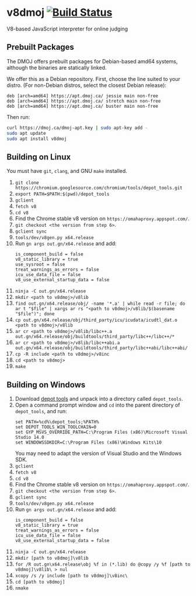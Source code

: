 # v8dmoj [![Build Status](https://ci.dmoj.ca/job/v8dmoj-linux-amd64/badge/icon)](https://ci.dmoj.ca/job/v8dmoj-linux-amd64/)
V8-based JavaScript interpreter for online judging

## Prebuilt Packages

The DMOJ offers prebuilt packages for Debian-based amd64 systems, although the binaries are statically linked.

We offer this as a Debian repository. First, choose the line suited to your distro. (For non-Debian distros, select the closest Debian release):

```
deb [arch=amd64] https://apt.dmoj.ca/ jessie main non-free
deb [arch=amd64] https://apt.dmoj.ca/ stretch main non-free
deb [arch=amd64] https://apt.dmoj.ca/ buster main non-free
```

Then run:

```sh
curl https://dmoj.ca/dmoj-apt.key | sudo apt-key add -
sudo apt update
sudo apt install v8dmoj
```

## Building on Linux
You must have `git`, `clang`, and GNU `make` installed.

 1. `git clone https://chromium.googlesource.com/chromium/tools/depot_tools.git`
 2. `export PATH=$PATH:$(pwd)/depot_tools`
 3. `gclient`
 4. `fetch v8`
 5. `cd v8`
 6. Find the Chrome stable v8 version on `https://omahaproxy.appspot.com/`.
 7. `git checkout <the version from step 6>`.
 8. `gclient sync`
 9. `tools/dev/v8gen.py x64.release`
10. Run `gn args out.gn/x64.release` and add:
    ```
    is_component_build = false
    v8_static_library = true
    use_sysroot = false
    treat_warnings_as_errors = false
    icu_use_data_file = false
    v8_use_external_startup_data = false
    ```
11. `ninja -C out.gn/x64.release`
12. `mkdir <path to v8dmoj>/v8lib`
13. `find out.gn/x64.release/obj/ -name '*.a' | while read -r file; do ar t "$file" | xargs ar rs "<path to v8dmoj>/v8lib/$(basename "$file")"; done`
14. `cp out.gn/x64.release/obj/third_party/icu/icudata/icudtl_dat.o <path to v8dmoj>/v8lib`
15. `ar cr <path to v8dmoj>/v8lib/libc++.a out.gn/x64.release/obj/buildtools/third_party/libc++/libc++/*`
16. `ar cr <path to v8dmoj>/v8lib/libc++abi.a out.gn/x64.release/obj/buildtools/third_party/libc++abi/libc++abi/`
17. `cp -R include <path to v8dmoj>/v8inc`
18. `cd <path to v8dmoj>`
19. `make`

## Building on Windows
 1. Download [depot tools](https://storage.googleapis.com/chrome-infra/depot_tools.zip) and unpack into a directory called `depot_tools`.
 2. Open a command prompt window and `cd` into the parent directory of `depot_tools`, and run:
    ```
    set PATH=%cd%\depot_tools;%PATH%
    set DEPOT_TOOLS_WIN_TOOLCHAIN=0
    set GYP_MSVS_OVERRIDE_PATH=C:\Program Files (x86)\Microsoft Visual Studio 14.0
    set WINDOWSSDKDIR=C:\Program Files (x86)\Windows Kits\10
    ```
    You may need to adapt the version of Visual Studio and the Windows SDK.
 3. `gclient`
 4. `fetch v8`
 5. `cd v8`
 6. Find the Chrome stable v8 version on `https://omahaproxy.appspot.com/`.
 7. `git checkout <the version from step 6>`.
 8. `gclient sync`
 9. `tools/dev/v8gen.py x64.release`
10. Run `gn args out.gn/x64.release` and add:
    ```
    is_component_build = false
    v8_static_library = true
    treat_warnings_as_errors = false
    icu_use_data_file = false
    v8_use_external_startup_data = false
    ```
11. `ninja -C out.gn/x64.release`
12. `mkdir [path to v8dmoj]\v8lib`
13. `for /R out.gn\x64.release\obj %f in (*.lib) do @copy /y %f [path to v8dmoj]\v8lib\ > nul`
14. `xcopy /s /y include [path to v8dmoj]\v8inc\`
15. `cd [path to v8dmoj]`
16. `nmake`
